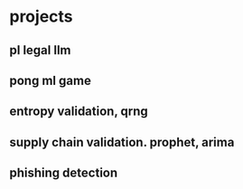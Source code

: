 
# projects
## pl legal llm
## pong ml game
## entropy validation, qrng
## supply chain validation. prophet, arima
## phishing detection


